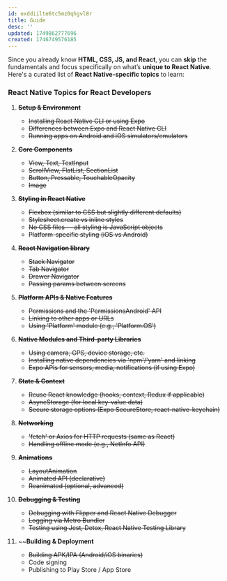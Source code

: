 ```yaml
---
id: exddiilte6tc5mz0qhgvl8r
title: Guide
desc: ''
updated: 1749862777696
created: 1746749576185
---
```


Since you already know **HTML, CSS, JS, and React**, you can **skip** the fundamentals and focus specifically on what’s **unique to React Native**. Here's a curated list of **React Native-specific topics** to learn:

### React Native Topics for React Developers

1. ~~**Setup & Environment**~~
    - ~~Installing React Native CLI or using Expo~~
    - ~~Differences between Expo and React Native CLI~~
    - ~~Running apps on Android and iOS simulators/emulators~~

1.  ~~**Core Components**~~
    - ~~View, Text, TextInput~~
    - ~~ScrollView, FlatList, SectionList~~
    - ~~Button, Pressable, TouchableOpacity~~
    - ~~Image~~

1. ~~**Styling in React Native**~~
    - ~~Flexbox (similar to CSS but slightly different defaults)~~
    - ~~Stylesheet.create vs inline styles~~
    - ~~No CSS files — all styling is JavaScript objects~~
    - ~~Platform-specific styling (iOS vs Android)~~

1. ~~**React Navigation library**~~
    - ~~Stack Navigator~~
    - ~~Tab Navigator~~
    - ~~Drawer Navigator~~
    - ~~Passing params between screens~~

1. ~~**Platform APIs & Native Features**~~
    - ~~Permissions and the 'PermissionsAndroid' API~~
    - ~~Linking to other apps or URLs~~
    - ~~Using 'Platform' module (e.g., 'Platform.OS')~~

1. ~~**Native Modules and Third-party Libraries**~~
    - ~~Using camera, GPS, device storage, etc.~~
    - ~~Installing native dependencies via 'npm'/'yarn' and linking~~
    - ~~Expo APIs for sensors, media, notifications (if using Expo)~~

1. ~~**State & Context**~~
    - ~~Reuse React knowledge (hooks, context, Redux if applicable)~~
    - ~~AsyncStorage (for local key-value data)~~
    - ~~Secure storage options (Expo SecureStore, react-native-keychain)~~

1. ~~**Networking**~~
    - ~~'fetch' or Axios for HTTP requests (same as React)~~
    - ~~Handling offline mode (e.g., NetInfo API)~~

1. ~~**Animations**~~
    - ~~LayoutAnimation~~
    - ~~Animated API (declarative)~~
    - ~~Reanimated (optional, advanced)~~

1. ~~**Debugging & Testing**~~
    - ~~Debugging with Flipper and React Native Debugger~~
    - ~~Logging via Metro Bundler~~
    - ~~Testing using Jest, Detox, React Native Testing Library~~

1. ~~**Building & Deployment**
    - ~~Building APK/IPA (Android/iOS binaries)~~
    - Code signing
    - Publishing to Play Store / App Store